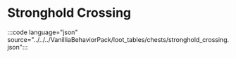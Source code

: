 # Stronghold Crossing

:::code language="json" source="../../../VanilliaBehaviorPack/loot_tables/chests/stronghold_crossing.json":::